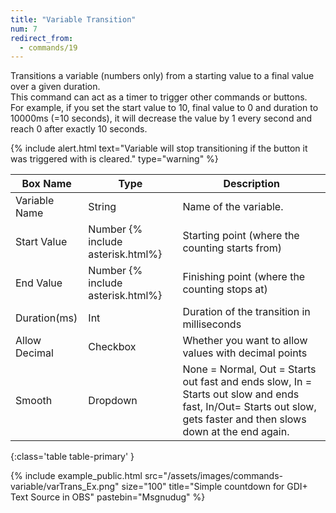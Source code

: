 ```yaml
---
title: "Variable Transition"
num: 7
redirect_from:
  - commands/19
---
```


Transitions a variable (numbers only) from a starting value to a final value over a given duration.\
This command can act as a timer to trigger other commands or buttons.\
For example, if you set the start value to 10, final value to 0 and duration to 10000ms (=10 seconds), it will decrease the value by 1 every second and reach 0 after exactly 10 seconds.

{% include alert.html text="Variable will stop transitioning if the button it was triggered with is cleared." type="warning" %}  

| Box Name | Type | Description | 
|-------|--------|--------
| Variable Name | String | Name of the variable. |
|Start Value |	Number {% include asterisk.html%}|	Starting point (where the counting starts from)|
|End Value |	Number {% include asterisk.html%}|	Finishing point (where the counting stops at)|
|Duration(ms)|	Int|	Duration of the transition in milliseconds|
|Allow Decimal|	Checkbox|	Whether you want to allow values with decimal points|
|Smooth|Dropdown|None = Normal, Out = Starts out fast and ends slow, In = Starts out slow and ends fast, In/Out= Starts out slow, gets faster and then slows down at the end again.
{:class='table table-primary' }

{% include example_public.html src="/assets/images/commands-variable/varTrans_Ex.png" size="100" title="Simple countdown for GDI+ Text Source in OBS" pastebin="Msgnudug" %}  